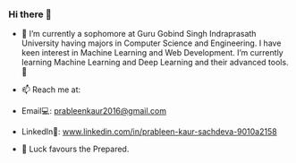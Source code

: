 ### Hi there 👋

- 🔭 I’m currently a sophomore at Guru Gobind Singh Indraprasath University having majors in Computer Science and Engineering. I have keen interest in Machine Learning and Web Development. I’m currently learning Machine Learning and Deep Learning and their advanced tools.🌱
- 📫 Reach me at:
- Email💻: prableenkaur2016@gmail.com          
- LinkedIn📄: www.linkedin.com/in/prableen-kaur-sachdeva-9010a2158



- 💬 Luck favours the Prepared.
